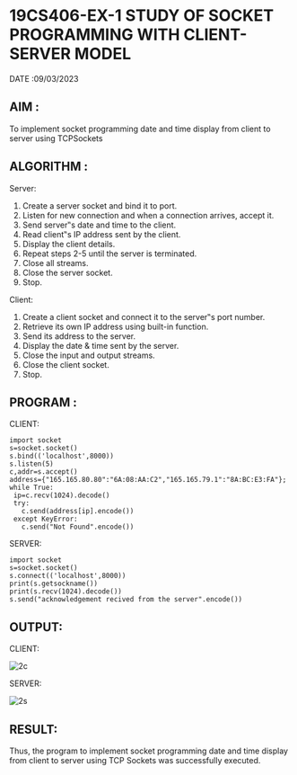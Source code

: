 # 19CS406-EX-1 STUDY OF SOCKET PROGRAMMING WITH CLIENT-SERVER MODEL

DATE :09/03/2023

## AIM :
To implement socket programming date and time display from client to
server using TCPSockets

## ALGORITHM :
Server:
1. Create a server socket and bind it to port.
2. Listen for new connection and when a connection arrives, accept it.
3. Send server‟s date and time to the client.
4. Read client‟s IP address sent by the client.
5. Display the client details.
6. Repeat steps 2-5 until the server is terminated.
7. Close all streams.
8. Close the server socket.
9. Stop.

Client:
1. Create a client socket and connect it to the server‟s port number.
2. Retrieve its own IP address using built-in function.
3. Send its address to the server.
4. Display the date & time sent by the server.
5. Close the input and output streams.
6. Close the client socket.
7. Stop.

## PROGRAM :
CLIENT:
```
import socket
s=socket.socket()
s.bind(('localhost',8000))
s.listen(5)
c,addr=s.accept()
address={"165.165.80.80":"6A:08:AA:C2","165.165.79.1":"8A:BC:E3:FA"};
while True:
 ip=c.recv(1024).decode()
 try:
   c.send(address[ip].encode())
 except KeyError:
   c.send("Not Found".encode()) 
```
SERVER:
```
import socket
s=socket.socket()
s.connect(('localhost',8000))
print(s.getsockname())
print(s.recv(1024).decode())
s.send("acknowledgement recived from the server".encode())
```

## OUTPUT:
CLIENT:

![2c](https://github.com/Vanisha0609/19CS406-EX-1/assets/119104009/84431cc5-2652-4cc3-9351-42c9f5342399)

SERVER:

![2s](https://github.com/Vanisha0609/19CS406-EX-1/assets/119104009/4ad85b2c-49b9-4eb1-b590-f77972d25aca)

## RESULT:
Thus, the program to implement socket programming date and time display from client to 
server using TCP Sockets was successfully executed.


